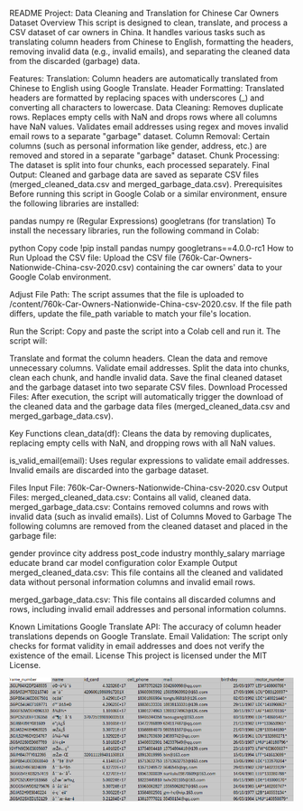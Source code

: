 README
Project: Data Cleaning and Translation for Chinese Car Owners Dataset
Overview
This script is designed to clean, translate, and process a CSV dataset of car owners in China. It handles various tasks such as translating column headers from Chinese to English, formatting the headers, removing invalid data (e.g., invalid emails), and separating the cleaned data from the discarded (garbage) data.

Features:
Translation: Column headers are automatically translated from Chinese to English using Google Translate.
Header Formatting: Translated headers are formatted by replacing spaces with underscores (_) and converting all characters to lowercase.
Data Cleaning:
Removes duplicate rows.
Replaces empty cells with NaN and drops rows where all columns have NaN values.
Validates email addresses using regex and moves invalid email rows to a separate "garbage" dataset.
Column Removal: Certain columns (such as personal information like gender, address, etc.) are removed and stored in a separate "garbage" dataset.
Chunk Processing: The dataset is split into four chunks, each processed separately.
Final Output: Cleaned and garbage data are saved as separate CSV files (merged_cleaned_data.csv and merged_garbage_data.csv).
Prerequisites
Before running this script in Google Colab or a similar environment, ensure the following libraries are installed:

pandas
numpy
re (Regular Expressions)
googletrans (for translation)
To install the necessary libraries, run the following command in Colab:

python
Copy code
!pip install pandas numpy googletrans==4.0.0-rc1
How to Run
Upload the CSV file: Upload the CSV file (760k-Car-Owners-Nationwide-China-csv-2020.csv) containing the car owners' data to your Google Colab environment.

Adjust File Path: The script assumes that the file is uploaded to /content/760k-Car-Owners-Nationwide-China-csv-2020.csv. If the file path differs, update the file_path variable to match your file's location.

Run the Script: Copy and paste the script into a Colab cell and run it. The script will:

Translate and format the column headers.
Clean the data and remove unnecessary columns.
Validate email addresses.
Split the data into chunks, clean each chunk, and handle invalid data.
Save the final cleaned dataset and the garbage dataset into two separate CSV files.
Download Processed Files: After execution, the script will automatically trigger the download of the cleaned data and the garbage data files (merged_cleaned_data.csv and merged_garbage_data.csv).

Key Functions
clean_data(df): Cleans the data by removing duplicates, replacing empty cells with NaN, and dropping rows with all NaN values.

is_valid_email(email): Uses regular expressions to validate email addresses. Invalid emails are discarded into the garbage dataset.

Files
Input File:
760k-Car-Owners-Nationwide-China-csv-2020.csv
Output Files:
merged_cleaned_data.csv: Contains all valid, cleaned data.
merged_garbage_data.csv: Contains removed columns and rows with invalid data (such as invalid emails).
List of Columns Moved to Garbage
The following columns are removed from the cleaned dataset and placed in the garbage file:

gender
province
city
address
post_code
industry
monthly_salary
marriage
educate
brand
car
model
configuration
color
Example Output
merged_cleaned_data.csv: This file contains all the cleaned and validated data without personal information columns and invalid email rows.

merged_garbage_data.csv: This file contains all discarded columns and rows, including invalid email addresses and personal information columns.

Known Limitations
Google Translate API: The accuracy of column header translations depends on Google Translate.
Email Validation: The script only checks for format validity in email addresses and does not verify the existence of the email.
License
This project is licensed under the MIT License.

![pic](CleanData.png)


